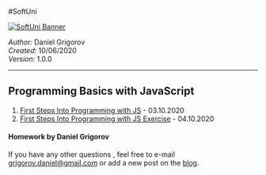 #SoftUni

<a href="https://softuni.bg/" target="_blank" title="Достъпно и качествено софтуерно образование">
  <img src="http://www.nakov.com/wp-content/uploads/2014/01/Software-University-Logo-blue-horizontal.png" alt="SoftUni Banner" />
</a>

<em>Author:</em> Daniel Grigorov<br/>
<em>Created:</em> 10/06/2020<br/>
<em>Version:</em> 1.0.0 </p>

<hr />


## Programming Basics with JavaScript
1. [First Steps Into Programming with JS](https://github.com/dgrigorov/ProgrammingBasicsWithJavaScript-SoftUni/tree/main/First-Steps-Into-Programming) - 03.10.2020
2. [First Steps Into Programming with JS Exercise](https://github.com/dgrigorov/ProgrammingBasicsWithJavaScript-SoftUni/tree/main/First-Step-Into-Programming-Exercise) - 04.10.2020




<h4>Homework by Daniel Grigorov</h4>

<p>If you have any other questions , feel free to e-mail <a href="mailto:grigorov.daniel@gmail.com">grigorov.daniel@gmail.com</a> or add a new post on the <a href="http://grigorof.wordpress.com/" title="visit the blog" target="_blank">blog</a>.</p>
